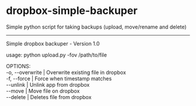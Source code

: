 dropbox-simple-backuper
=======================

Simple python script for taking backups (upload, move/rename and delete)

------------------------------------------------------------------------

Simple dropbox backuper - Version 1.0  

usage: python upload.py -fov /path/to/file  

OPTIONS:  
    -o, --overwrite  | Overwrite existing file in dropbox  
    -f, --force      | Force when timestamp matches  
    --unlink         | Unlink app from dropbox  
    --move           | Move file on dropbox  
    --delete         | Deletes file from dropbox  

